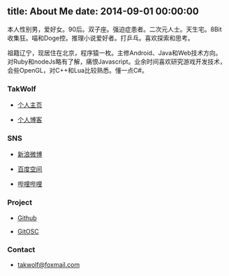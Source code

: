 title: About Me
date: 2014-09-01 00:00:00
---
本人性别男，爱好女。90后。双子座。强迫症患者。二次元人士。天生宅。8Bit收集狂。喵和Doge控。推理小说爱好者。打乒乓。喜欢探索和思考。

祖籍辽宁，现居住在北京，程序猿一枚。主修Android、Java和Web技术方向。对Ruby和nodeJs略有了解，痛恨Javascript。业余时间喜欢研究游戏开发技术，会些OpenGL，对C++和Lua比较熟悉。懂一点C#。

### TakWolf ###

- [个人主页](http://takwolf.com)

- [个人博客](http://blog.takwolf.com)

### SNS ###

- [新浪微博](http://weibo.com/takwolf)

- [百度空间](http://www.baidu.com/p/英雄E幻影狼人)

- [哔哩哔哩](http://space.bilibili.com/445245) 

### Project ###

- [Github](https://github.com/takwolf)

- [GitOSC](http://git.oschina.net/takwolf)

### Contact ###

- takwolf@foxmail.com
